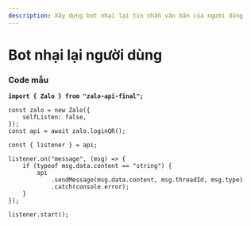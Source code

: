 ```yaml
---
description: Xây dựng bot nhại lại tin nhắn văn bản của người dùng
---
```


# Bot nhại lại người dùng

### Code mẫu

<pre class="language-javascript" data-title="index.js"><code class="lang-javascript"><strong>import { Zalo } from "zalo-api-final";
</strong>
const zalo = new Zalo({
    selfListen: false,
});
const api = await zalo.loginQR();

const { listener } = api;

listener.on("message", (msg) => {
    if (typeof msg.data.content == "string") {
        api
            .sendMessage(msg.data.content, msg.threadId, msg.type)
            .catch(console.error);
    }
});

listener.start();
</code></pre>


